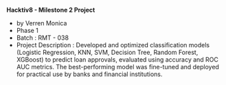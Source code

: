 **Hacktiv8 - Milestone 2 Project**

- by Verren Monica
- Phase 1
- Batch : RMT - 038
- Project Description : Developed and optimized classification models (Logistic Regression, KNN, SVM, Decision Tree, Random Forest,
XGBoost) to predict loan approvals, evaluated using accuracy and ROC AUC metrics. The best-performing model
was fine-tuned and deployed for practical use by banks and financial institutions.
